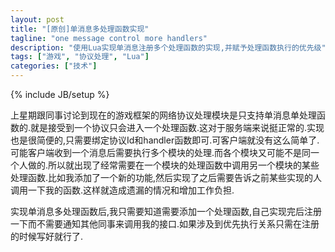 ```yaml
---
layout: post
title: "[原创]单消息多处理函数实现"
tagline: "one message control more handlers"
description: "使用Lua实现单消息注册多个处理函数的实现,并赋予处理函数执行的优先级"
tags: ["游戏", "协议处理", "Lua"]
categories: ["技术"]
---
```

{% include JB/setup %}

上星期跟同事讨论到现在的游戏框架的网络协议处理模块是只支持单消息单处理函数的.就是接受到一个协议只会进入一个处理函数.这对于服务端来说挺正常的.实现也是很简便的,只需要绑定协议Id和handler函数即可.可客户端就没有这么简单了.可能客户端收到一个消息后需要执行多个模块的处理.而各个模块又可能不是同一个人做的.所以就出现了经常需要在一个模块的处理函数中调用另一个模块的某些处理函数.比如我添加了一个新的功能,然后实现了之后需要告诉之前某些实现的人调用一下我的函数.这样就造成遗漏的情况和增加工作负担.

实现单消息多处理函数后,我只需要知道需要添加一个处理函数,自己实现完后注册一下而不需要通知其他同事来调用我的接口.如果涉及到优先执行关系只需在注册的时候写好就行了.


<script src="https://gist.github.com/hanxi/6338589.js"></script>


